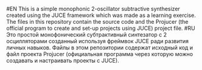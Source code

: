 #EN
This is a simple monophonic 2-oscillator subtractive synthesizer created using the JUCE framework which was made as a learning exercise. The files in this repository contain the source code and the Projucer (the official program to create and set-up projects using JUCE) project file.
#RU
Это простой монофонический субтрактивный синтезатор с 2 осцилляторами созданный используя фреймвок JUCE ради развития личных навыков. Файлы в этом репозитории содержат исходный код и файл проекта Projucer (официальная программа через которую можно создавать и настраивать проекты с JUCE).
